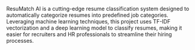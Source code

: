 ResuMatch AI is a cutting-edge resume classification system designed to automatically categorize resumes into predefined job categories. 
Leveraging machine learning techniques, this project uses TF-IDF vectorization and a deep learning model to classify resumes, making it easier for recruiters and HR professionals to streamline their hiring processes.

